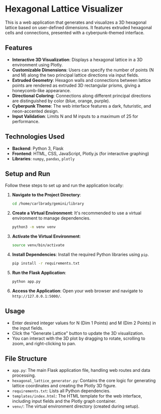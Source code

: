 # Hexagonal Lattice Visualizer

This is a web application that generates and visualizes a 3D hexagonal lattice based on user-defined dimensions. It features extruded hexagonal cells and connections, presented with a cyberpunk-themed interface.

## Features

-   **Interactive 3D Visualization**: Displays a hexagonal lattice in a 3D environment using Plotly.
-   **Customizable Dimensions**: Users can specify the number of points (N and M) along the two principal lattice directions via input fields.
-   **Extruded Geometry**: Hexagon walls and connections between lattice points are rendered as extruded 3D rectangular prisms, giving a honeycomb-like appearance.
-   **Directional Coloring**: Connections along different principal directions are distinguished by color (blue, orange, purple).
-   **Cyberpunk Theme**: The web interface features a dark, futuristic, and neon-accented design.
-   **Input Validation**: Limits N and M inputs to a maximum of 25 for performance.

## Technologies Used

-   **Backend**: Python 3, Flask
-   **Frontend**: HTML, CSS, JavaScript, Plotly.js (for interactive graphing)
-   **Libraries**: `numpy`, `pandas`, `plotly`

## Setup and Run

Follow these steps to set up and run the application locally:

1.  **Navigate to the Project Directory**:
    ```bash
    cd /home/carlbrady/gemini/library
    ```

2.  **Create a Virtual Environment**:
    It's recommended to use a virtual environment to manage dependencies.
    ```bash
    python3 -m venv venv
    ```

3.  **Activate the Virtual Environment**:
    ```bash
    source venv/bin/activate
    ```

4.  **Install Dependencies**:
    Install the required Python libraries using `pip`.
    ```bash
    pip install -r requirements.txt
    ```

5.  **Run the Flask Application**:
    ```bash
    python app.py
    ```

6.  **Access the Application**:
    Open your web browser and navigate to `http://127.0.0.1:5000/`.

## Usage

-   Enter desired integer values for N (Dim 1 Points) and M (Dim 2 Points) in the input fields.
-   Click the "Generate Lattice" button to update the 3D visualization.
-   You can interact with the 3D plot by dragging to rotate, scrolling to zoom, and right-clicking to pan.

## File Structure

-   `app.py`: The main Flask application file, handling web routes and data processing.
-   `hexagonal_lattice_generator.py`: Contains the core logic for generating lattice coordinates and creating the Plotly 3D figure.
-   `requirements.txt`: Lists all Python dependencies.
-   `templates/index.html`: The HTML template for the web interface, including input fields and the Plotly graph container.
-   `venv/`: The virtual environment directory (created during setup).

